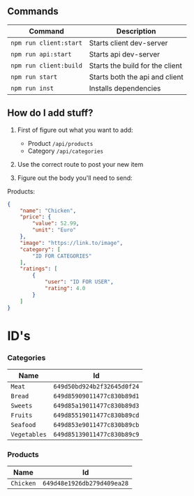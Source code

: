 ## Commands

| Command                | Description                     |
|------------------------|---------------------------------|
| `npm run client:start` | Starts client dev-server        |
| `npm run api:start`    | Starts api dev-server           |
| `npm run client:build` | Starts the build for the client |
| `npm run start`        | Starts both the api and client  |
| `npm run inst`         | Installs dependencies           |

## How do I add stuff?

1. First of figure out what you want to add:
	- Product `/api/products`
	- Category `/api/categories`

2. Use the correct route to post your new item

3. Figure out the body you'll need to send:

Products:

```json
{
	"name": "Chicken",
	"price": {
		"value": 52.99,
		"unit": "Euro"
	},
	"image": "https://link.to/image",
	"category": [
		"ID FOR CATEGORIES"
	],
	"ratings": [
		{
			"user": "ID FOR USER",
			"rating": 4.0
		}
	]
}
```

# ID's

### Categories

| Name         | Id                         |
|--------------|----------------------------|
| `Meat`       | `649d50bd924b2f32645d0f24` |
| `Bread`      | `649d85909011477c830b89d1` |
| `Sweets`     | `649d85a19011477c830b89d3` |
| `Fruits`     | `649d85519011477c830b89cd` |
| `Seafood`    | `649d853e9011477c830b89cb` |
| `Vegetables` | `649d85139011477c830b89c9` |

### Products

| Name      | Id                         |
|-----------|----------------------------|
| `Chicken` | `649d48e1926db279d409ea28` |